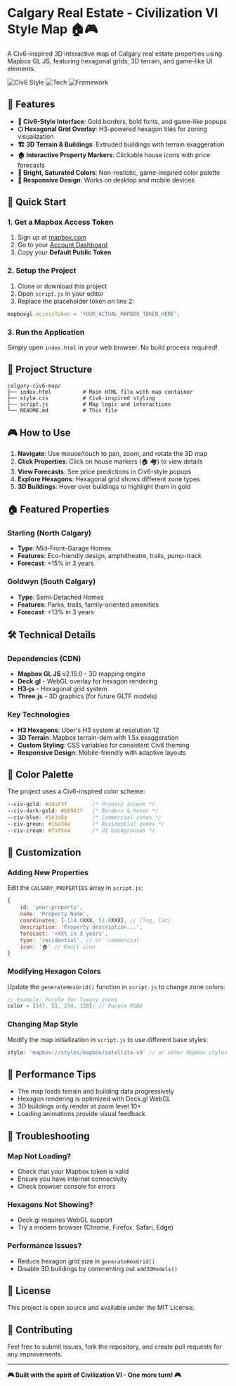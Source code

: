 # Calgary Real Estate - Civilization VI Style Map 🏠🎮

A Civ6-inspired 3D interactive map of Calgary real estate properties using Mapbox GL JS, featuring hexagonal grids, 3D terrain, and game-like UI elements.

![Civ6 Style](https://img.shields.io/badge/Style-Civilization_VI-gold?style=for-the-badge)
![Tech](https://img.shields.io/badge/Tech-Mapbox_GL_JS-blue?style=for-the-badge)
![Framework](https://img.shields.io/badge/Framework-Vanilla_JS-yellow?style=for-the-badge)

## 🌟 Features

- **🎯 Civ6-Style Interface**: Gold borders, bold fonts, and game-like popups
- **⬡ Hexagonal Grid Overlay**: H3-powered hexagon tiles for zoning visualization
- **🏗️ 3D Terrain & Buildings**: Extruded buildings with terrain exaggeration
- **🏠 Interactive Property Markers**: Clickable house icons with price forecasts
- **🎨 Bright, Saturated Colors**: Non-realistic, game-inspired color palette
- **📱 Responsive Design**: Works on desktop and mobile devices

## 🚀 Quick Start

### 1. Get a Mapbox Access Token

1. Sign up at [mapbox.com](https://mapbox.com)
2. Go to your [Account Dashboard](https://account.mapbox.com/)
3. Copy your **Default Public Token**

### 2. Setup the Project

1. Clone or download this project
2. Open `script.js` in your editor
3. Replace the placeholder token on line 2:

```javascript
mapboxgl.accessToken = 'YOUR_ACTUAL_MAPBOX_TOKEN_HERE';
```

### 3. Run the Application

Simply open `index.html` in your web browser. No build process required!

## 📁 Project Structure

```
calgary-civ6-map/
├── index.html          # Main HTML file with map container
├── style.css           # Civ6-inspired styling
├── script.js           # Map logic and interactions
└── README.md           # This file
```

## 🎮 How to Use

1. **Navigate**: Use mouse/touch to pan, zoom, and rotate the 3D map
2. **Click Properties**: Click on house markers (🏠 🏘️) to view details
3. **View Forecasts**: See price predictions in Civ6-style popups
4. **Explore Hexagons**: Hexagonal grid shows different zone types
5. **3D Buildings**: Hover over buildings to highlight them in gold

## 🏠 Featured Properties

### Starling (North Calgary)
- **Type**: Mid-Front-Garage Homes
- **Features**: Eco-friendly design, amphitheatre, trails, pump-track
- **Forecast**: +15% in 3 years

### Goldwyn (South Calgary)
- **Type**: Semi-Detached Homes  
- **Features**: Parks, trails, family-oriented amenities
- **Forecast**: +13% in 3 years

## 🛠️ Technical Details

### Dependencies (CDN)
- **Mapbox GL JS** v2.15.0 - 3D mapping engine
- **Deck.gl** - WebGL overlay for hexagon rendering
- **H3-js** - Hexagonal grid system
- **Three.js** - 3D graphics (for future GLTF models)

### Key Technologies
- **H3 Hexagons**: Uber's H3 system at resolution 12
- **3D Terrain**: Mapbox terrain-dem with 1.5x exaggeration
- **Custom Styling**: CSS variables for consistent Civ6 theming
- **Responsive Design**: Mobile-friendly with adaptive layouts

## 🎨 Color Palette

The project uses a Civ6-inspired color scheme:

```css
--civ-gold: #d4af37        /* Primary accent */
--civ-dark-gold: #b8941f   /* Borders & hover */
--civ-blue: #1e3a8a        /* Commercial zones */
--civ-green: #16a34a       /* Residential zones */
--civ-cream: #faf5e4       /* UI backgrounds */
```

## 🔧 Customization

### Adding New Properties

Edit the `CALGARY_PROPERTIES` array in `script.js`:

```javascript
{
    id: 'your-property',
    name: 'Property Name',
    coordinates: [-114.0XXX, 51.0XXX], // [lng, lat]
    description: 'Property description...',
    forecast: '+XX% in X years',
    type: 'residential', // or 'commercial'
    icon: '🏠' // Emoji icon
}
```

### Modifying Hexagon Colors

Update the `generateHexGrid()` function in `script.js` to change zone colors:

```javascript
// Example: Purple for luxury zones
color = [147, 51, 234, 120]; // Purple RGBA
```

### Changing Map Style

Modify the map initialization in `script.js` to use different base styles:

```javascript
style: 'mapbox://styles/mapbox/satellite-v9' // or other Mapbox styles
```

## 🚀 Performance Tips

- The map loads terrain and building data progressively
- Hexagon rendering is optimized with Deck.gl WebGL
- 3D buildings only render at zoom level 10+
- Loading animations provide visual feedback

## 🐛 Troubleshooting

### Map Not Loading?
- Check that your Mapbox token is valid
- Ensure you have internet connectivity
- Check browser console for errors

### Hexagons Not Showing?
- Deck.gl requires WebGL support
- Try a modern browser (Chrome, Firefox, Safari, Edge)

### Performance Issues?
- Reduce hexagon grid size in `generateHexGrid()`
- Disable 3D buildings by commenting out `add3DModels()`

## 📄 License

This project is open source and available under the MIT License.

## 🤝 Contributing

Feel free to submit issues, fork the repository, and create pull requests for any improvements.

---

**🎮 Built with the spirit of Civilization VI - One more turn! 🎮**